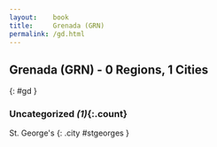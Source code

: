 ```yaml
---
layout:    book
title:     Grenada (GRN)
permalink: /gd.html
---
```


## Grenada (GRN) - 0 Regions, 1 Cities
{: #gd }





### Uncategorized _(1)_{:.count}


St. George's  {: .city #stgeorges } <br>


 
